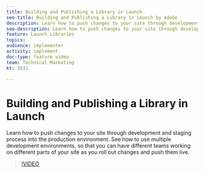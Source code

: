 ```yaml
---
title: Building and Publishing a Library in Launch
seo-title: Building and Publishing a Library in Launch by Adobe
description: Learn how to push changes to your site through development and staging process into the production environment.  See how to use multiple development environments, so that you can have different teams working on different parts of your site as you roll out changes and push them live.
seo-description: Learn how to push changes to your site through development and staging process into the production environment.  See how to use multiple development environments, so that you can have different teams working on different parts of your site as you roll out changes and push them live. Launch by Adobe
feature: Launch Libraries
topics: 
audience: implementer
activity: implement
doc-type: feature video
team: Technical Marketing
kt: 3531

---
```


# Building and Publishing a Library in Launch

Learn how to push changes to your site through development and staging process into the production environment.  See how to use multiple development environments, so that you can have different teams working on different parts of your site as you roll out changes and push them live.

>[!VIDEO](https://video.tv.adobe.com/v/28731/?quality=12)
